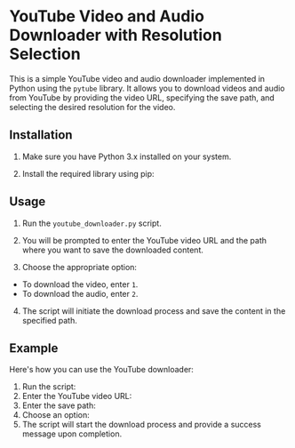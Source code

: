 # YouTube Video and Audio Downloader with Resolution Selection

This is a simple YouTube video and audio downloader implemented in Python using the `pytube` library. It allows you to download videos and audio from YouTube by providing the video URL, specifying the save path, and selecting the desired resolution for the video.

## Installation

1. Make sure you have Python 3.x installed on your system.

2. Install the required library using pip:


## Usage

1. Run the `youtube_downloader.py` script.

2. You will be prompted to enter the YouTube video URL and the path where you want to save the downloaded content.

3. Choose the appropriate option:
- To download the video, enter `1`.
- To download the audio, enter `2`.

4. The script will initiate the download process and save the content in the specified path.

## Example

Here's how you can use the YouTube downloader:

1. Run the script:
2. Enter the YouTube video URL:
3. Enter the save path:
4. Choose an option:
5. The script will start the download process and provide a success message upon completion.